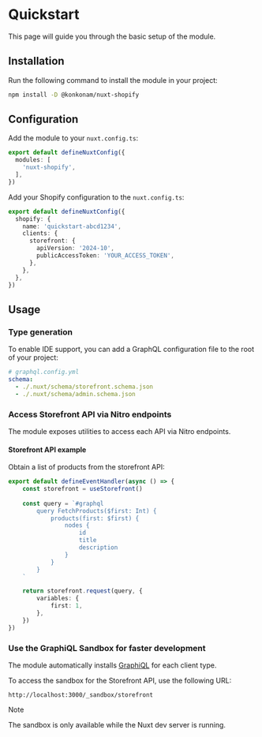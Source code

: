 # Quickstart

This page will guide you through the basic setup of the module.

## Installation

Run the following command to install the module in your project:

```bash
npm install -D @konkonam/nuxt-shopify
```

## Configuration

Add the module to your `nuxt.config.ts`:

```ts
export default defineNuxtConfig({
  modules: [
    'nuxt-shopify',
  ],
})
```

Add your Shopify configuration to the `nuxt.config.ts`:

```ts
export default defineNuxtConfig({
  shopify: {
    name: 'quickstart-abcd1234',
    clients: {
      storefront: {
        apiVersion: '2024-10',
        publicAccessToken: 'YOUR_ACCESS_TOKEN',
      },
    },
  },
})
```

## Usage

### Type generation
    
To enable IDE support, you can add a GraphQL configuration file to the root of your project:

```yaml
# graphql.config.yml
schema:
  - ./.nuxt/schema/storefront.schema.json
  - ./.nuxt/schema/admin.schema.json
```

### Access Storefront API via Nitro endpoints

The module exposes utilities to access each API via Nitro endpoints.

#### Storefront API example

Obtain a list of products from the storefront API:

```typescript
export default defineEventHandler(async () => {
    const storefront = useStorefront()
    
    const query = `#graphql
        query FetchProducts($first: Int) {
            products(first: $first) {
                nodes {
                    id
                    title
                    description
                }
            }
        }
    `

    return storefront.request(query, {
        variables: {
            first: 1,
        },
    })
})
```

### Use the GraphiQL Sandbox for faster development

The module automatically installs [GraphiQL](https://github.com/graphql/graphiql) for each client type.

To access the sandbox for the Storefront API, use the following URL:

```
http://localhost:3000/_sandbox/storefront
```

> [!NOTE]
> The sandbox is only available while the Nuxt dev server is running.
